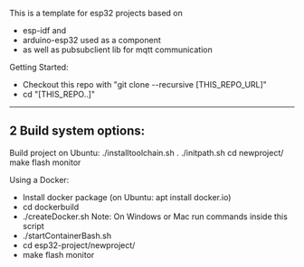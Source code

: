 This is a template for esp32 projects based on
- esp-idf and
- arduino-esp32 used as a component
- as well as pubsubclient lib for mqtt communication


Getting Started:
- Checkout this repo with "git clone --recursive [THIS_REPO_URL]"
- cd "[THIS_REPO..]"

------------------------
2 Build system options:
------------------------

Build project on Ubuntu:
./installtoolchain.sh
. ./initpath.sh
cd newproject/
make flash monitor


Using a Docker:
- Install docker package (on Ubuntu: apt install docker.io)
- cd dockerbuild
- ./createDocker.sh 
  Note: On Windows or Mac run commands inside this script
- ./startContainerBash.sh
- cd esp32-project/newproject/
- make flash monitor

